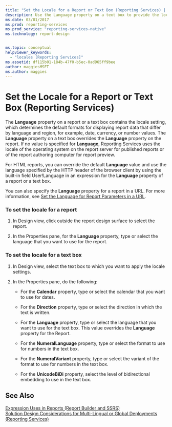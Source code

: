 ```yaml
---
title: "Set the Locale for a Report or Text Box (Reporting Services) | Microsoft Docs"
description: Use the Language property on a text box to provide the locale setting for formats that display data that differ by language and region in Report Builder.
ms.date: 03/01/2017
ms.prod: reporting-services
ms.prod_service: "reporting-services-native"
ms.technology: report-design


ms.topic: conceptual
helpviewer_keywords: 
  - "locales [Reporting Services]"
ms.assetid: df115b01-184b-47f0-b5ec-0ad965ff9bee
author: maggiesMSFT
ms.author: maggies
---
```

# Set the Locale for a Report or Text Box (Reporting Services)
  The **Language** property on a report or a text box contains the locale setting, which determines the default formats for displaying report data that differ by language and region, for example, date, currency, or number values. The **Language** property on a text box overrides the **Language** property on the report. If no value is specified for **Language**, Reporting Services uses the locale of the operating system on the report server for published reports or of the report authoring computer for report preview.  
  
 For HTML reports, you can override the default **Language** value and use the language specified by the HTTP header of the browser client by using the built-in field User!Language in an expression for the **Language** property of a report or a text box.  
  
 You can also specify the **Language** property for a report in a URL. For more information, see [Set the Language for Report Parameters in a URL](../../reporting-services/set-the-language-for-report-parameters-in-a-url.md).  
  
### To set the locale for a report  
  
1.  In Design view, click outside the report design surface to select the report.  
  
2.  In the Properties pane, for the **Language** property, type or select the language that you want to use for the report.  
  
### To set the locale for a text box  
  
1.  In Design view, select the text box to which you want to apply the locale settings.  
  
2.  In the Properties pane, do the following:  
  
    -   For the **Calendar** property, type or select the calendar that you want to use for dates.  
  
    -   For the **Direction** property, type or select the direction in which the text is written.  
  
    -   For the **Language** property, type or select the language that you want to use for the text box. This value overrides the **Language** property for the Report.  
  
    -   For the **NumeralLanguage** property, type or select the format to use for numbers in the text box.  
  
    -   For the **NumeralVariant** property, type or select the variant of the format to use for numbers in the text box.  
  
    -   For the **UnicodeBiDi** property, select the level of bidirectional embedding to use in the text box.  
  
## See Also  
 [Expression Uses in Reports &#40;Report Builder and SSRS&#41;](../../reporting-services/report-design/expression-uses-in-reports-report-builder-and-ssrs.md)   
 [Solution Design Considerations for Multi-Lingual or Global Deployments (Reporting Services)](/previous-versions/sql/)  
  
